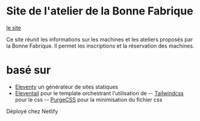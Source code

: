 # Site de l'atelier de la Bonne Fabrique
[le site](https://atelier.labonnefabrique.fr)

Ce site réunit les informations sur les machines et les ateliers proposés par la Bonne Fabrique. Il permet les inscriptions et la réservation des machines.

# basé sur

- [Eleventy](https://11ty.dev) un générateur de sites statiques
- [Eleventail](https://github.com/philhawksworth/eleventail) pour le template orchestrant l'utilisation de
-- [Tailwindcss](https://tailwindcss.com) pour le css
-- [PurgeCSS](https://www.purgecss.com/) pour la minimisation du fichier css

Déployé chez Netlify